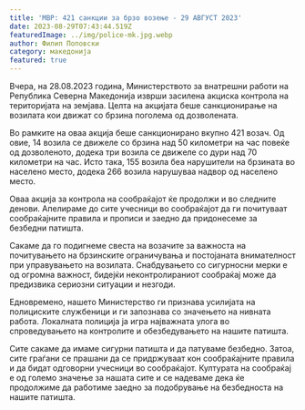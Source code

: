 ```yaml
---
title: 'МВР: 421 санкции за брзо возење - 29 АВГУСТ 2023'
date: 2023-08-29T07:43:44.519Z
featuredImage: ../img/police-mk.jpg.webp
author: Филип Поповски
category: македонија
featured: true
---
```

Вчера, на 28.08.2023 година, Министерството за внатрешни работи на Република Северна Македонија изврши засилена акциска контрола на територијата на земјава. Целта на акцијата беше санкционирање на возилата кои движат со брзина поголема од дозволената.

Во рамките на оваа акција беше санкционирано вкупно 421 возач. Од овие, 14 возила се движеле со брзина над 50 километри на час повеќе од дозволеното, додека три возила се движеле со дури над 70 километри на час. Исто така, 155 возила беа нарушители на брзината во населено место, додека 266 возила нарушуваа надвор од населено место.

Оваа акција за контрола на сообраќајот ќе продолжи и во следните денови. Апелираме до сите учесници во сообраќајот да ги почитуваат сообраќајните правила и прописи и заедно да придонесеме за безбедни патишта.

Сакаме да го подигнеме свеста на возачите за важноста на почитувањето на брзинските ограничувања и постојаната внимателност при управувањето на возилата. Снабдувањето со сигурносни мерки е од огромна важност, бидејќи неконтролираниот сообраќај може да предизвика сериозни ситуации и незгоди.

Едновремено, нашето Министерство ги признава усилијата на полициските службеници и ги запознава со значењето на нивната работа. Локалната полиција ја игра најважната улога во спроведувањето на контролите и обезбедувањето на нашите патишта.

Сите сакаме да имаме сигурни патишта и да патуваме безбедно. Затоа, сите граѓани се прашани да се придржуваат кон сообраќајните правила и да бидат одговорни учесници во сообраќајот. Културата на сообраќај е од големо значење за нашата сите и се надеваме дека ќе продолжиме да работиме заедно за подобрување на безбедноста на нашите патишта.
